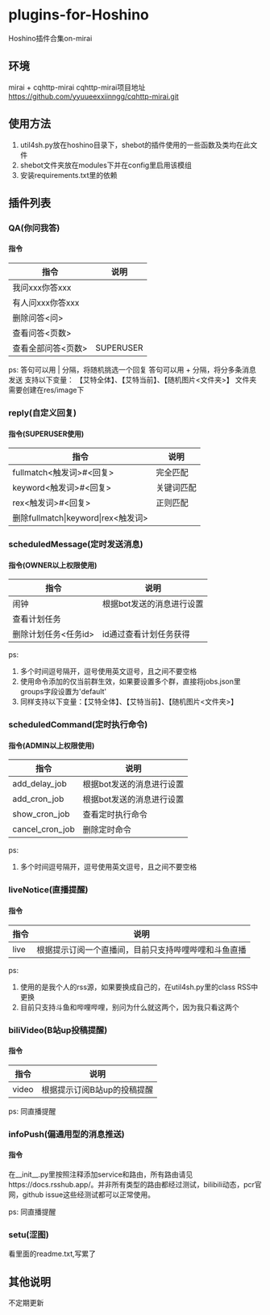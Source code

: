# plugins-for-Hoshino
Hoshino插件合集on-mirai
## 环境
mirai + cqhttp-mirai
cqhttp-mirai项目地址
https://github.com/yyuueexxiinngg/cqhttp-mirai.git
## 使用方法
1. util4sh.py放在hoshino目录下，shebot的插件使用的一些函数及类均在此文件
2. shebot文件夹放在modules下并在config里启用该模组
3. 安装requirements.txt里的依赖
## 插件列表
### QA(你问我答)
#### 指令
|指令|说明|
|-----|-----|
|我问xxx你答xxx||
|有人问xxx你答xxx||
|删除问答<问>||
|查看问答<页数>||
|查看全部问答<页数>|SUPERUSER|

ps:
答句可以用 | 分隔，将随机挑选一个回复
答句可以用 + 分隔，将分多条消息发送
支持以下变量：
【艾特全体】、【艾特当前】、【随机图片<文件夹>】
文件夹需要创建在res/image下
### reply(自定义回复)
#### 指令(SUPERUSER使用)
|指令|说明|
|-----|-----|
|fullmatch<触发词>#<回复>|完全匹配|
|keyword<触发词>#<回复>|关键词匹配|
|rex<触发词>#<回复>|正则匹配|
|删除fullmatch\|keyword\|rex<触发词>||

### scheduledMessage(定时发送消息)
#### 指令(OWNER以上权限使用)
|指令|说明|
|-----|-----|
|闹钟|根据bot发送的消息进行设置|
|查看计划任务||
|删除计划任务<任务id>|id通过查看计划任务获得|

ps:
1. 多个时间逗号隔开，逗号使用英文逗号，且之间不要空格
2. 使用命令添加的仅当前群生效，如果要设置多个群，直接将jobs.json里groups字段设置为'default'
3. 同样支持以下变量：【艾特全体】、【艾特当前】、【随机图片<文件夹>】

### scheduledCommand(定时执行命令)
#### 指令(ADMIN以上权限使用)
|指令|说明|
|-----|-----|
|add_delay_job|根据bot发送的消息进行设置|
|add_cron_job|根据bot发送的消息进行设置|
|show_cron_job|查看定时执行命令|
|cancel_cron_job|删除定时命令|

ps:
1. 多个时间逗号隔开，逗号使用英文逗号，且之间不要空格

### liveNotice(直播提醒)
#### 指令
| 指令                 | 说明                                                     |
| ---------------------- | -------------------------------------------------------- |
| live        | 根据提示订阅一个直播间，目前只支持哔哩哔哩和斗鱼直播 |

ps:
1. 使用的是我个人的rss源，如果要换成自己的，在util4sh.py里的class RSS中更换
2. 目前只支持斗鱼和哔哩哔哩，别问为什么就这两个，因为我只看这两个

### biliVideo(B站up投稿提醒)
#### 指令
| 指令                 | 说明                                                     |
| ---------------------- | -------------------------------------------------------- |
| video        | 根据提示订阅B站up的投稿提醒 | |

ps:
同直播提醒

### infoPush(偏通用型的消息推送)
#### 指令
在__init__.py里按照注释添加service和路由，所有路由请见https://docs.rsshub.app/。并非所有类型的路由都经过测试，bilibili动态，pcr官网，github issue这些经测试都可以正常使用。

ps:
同直播提醒

### setu(涩图)
看里面的readme.txt,写累了
## 其他说明
不定期更新
